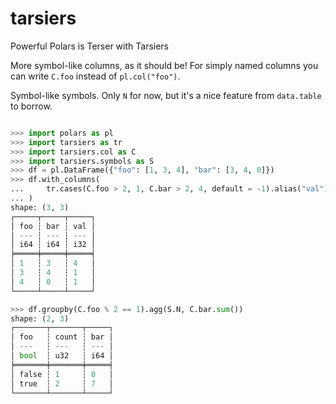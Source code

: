# tarsiers
Powerful Polars is Terser with Tarsiers

More symbol-like columns, as it should be! For simply named columns
you can write `C.foo` instead of `pl.col("foo")`.

Symbol-like symbols. Only `N` for now, but it's a nice feature from
`data.table` to borrow.

```python

>>> import polars as pl
>>> import tarsiers as tr
>>> import tarsiers.col as C
>>> import tarsiers.symbols as S
>>> df = pl.DataFrame({"foo": [1, 3, 4], "bar": [3, 4, 0]})
>>> df.with_columns(
...     tr.cases(C.foo > 2, 1, C.bar > 2, 4, default = -1).alias("val")
... )
shape: (3, 3)
┌─────┬─────┬─────┐
│ foo ┆ bar ┆ val │
│ --- ┆ --- ┆ --- │
│ i64 ┆ i64 ┆ i32 │
╞═════╪═════╪═════╡
│ 1   ┆ 3   ┆ 4   │
│ 3   ┆ 4   ┆ 1   │
│ 4   ┆ 0   ┆ 1   │
└─────┴─────┴─────┘

>>> df.groupby(C.foo % 2 == 1).agg(S.N, C.bar.sum())
shape: (2, 3)
┌───────┬───────┬─────┐
│ foo   ┆ count ┆ bar │
│ ---   ┆ ---   ┆ --- │
│ bool  ┆ u32   ┆ i64 │
╞═══════╪═══════╪═════╡
│ false ┆ 1     ┆ 0   │
│ true  ┆ 2     ┆ 7   │
└───────┴───────┴─────┘

```